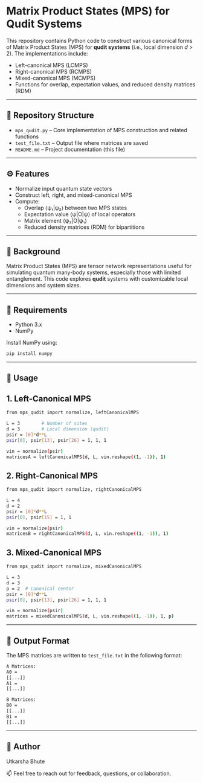 # Matrix Product States (MPS) for Qudit Systems

This repository contains Python code to construct various canonical forms of Matrix Product States (MPS) for **qudit systems** (i.e., local dimension *d* > 2). The implementations include:

- Left-canonical MPS (LCMPS)
- Right-canonical MPS (RCMPS)
- Mixed-canonical MPS (MCMPS)
- Functions for overlap, expectation values, and reduced density matrices (RDM)

---

## 📁 Repository Structure

- `mps_qudit.py` – Core implementation of MPS construction and related functions
- `test_file.txt` – Output file where matrices are saved
- `README.md` – Project documentation (this file)

---

## ⚙️ Features

- Normalize input quantum state vectors
- Construct left, right, and mixed-canonical MPS
- Compute:
  - Overlap ⟨ψ₁|ψ₂⟩ between two MPS states
  - Expectation value ⟨ψ|O|ψ⟩ of local operators
  - Matrix element ⟨ψ₂|O|ψ₁⟩
  - Reduced density matrices (RDM) for bipartitions

---

## 🧠 Background

Matrix Product States (MPS) are tensor network representations useful for simulating quantum many-body systems, especially those with limited entanglement. This code explores **qudit** systems with customizable local dimensions and system sizes.

---

## 🐍 Requirements

- Python 3.x
- NumPy

Install NumPy using:

```bash
pip install numpy
```

---

## 🚀 Usage
## 1. Left-Canonical MPS
```bash
from mps_qudit import normalize, leftCanonicalMPS

L = 3        # Number of sites
d = 3        # Local dimension (qudit)
psir = [0]*d**L
psir[0], psir[13], psir[26] = 1, 1, 1

vin = normalize(psir)
matricesA = leftCanonicalMPS(d, L, vin.reshape((1, -1)), 1)
```

## 2. Right-Canonical MPS
```bash
from mps_qudit import normalize, rightCanonicalMPS

L = 4
d = 2
psir = [0]*d**L
psir[0], psir[15] = 1, 1

vin = normalize(psir)
matricesB = rightCanonicalMPS(d, L, vin.reshape((1, -1)), 1)
```

## 3. Mixed-Canonical MPS
```bash
from mps_qudit import normalize, mixedCanonicalMPS

L = 3
d = 3
p = 2  # Canonical center
psir = [0]*d**L
psir[0], psir[13], psir[26] = 1, 1, 1

vin = normalize(psir)
matrices = mixedCanonicalMPS(d, L, vin.reshape((1, -1)), 1, p)
```
---

## 📄 Output Format

The MPS matrices are written to ``` test_file.txt ``` in the following format:
```bash
A Matrices:
A0 =
[[...]]
A1 =
[[...]]

B Matrices:
B0 =
[[...]]
B1 =
[[...]]
```

---

## 👤 Author
Utkarsha Bhute

📫 Feel free to reach out for feedback, questions, or collaboration.

